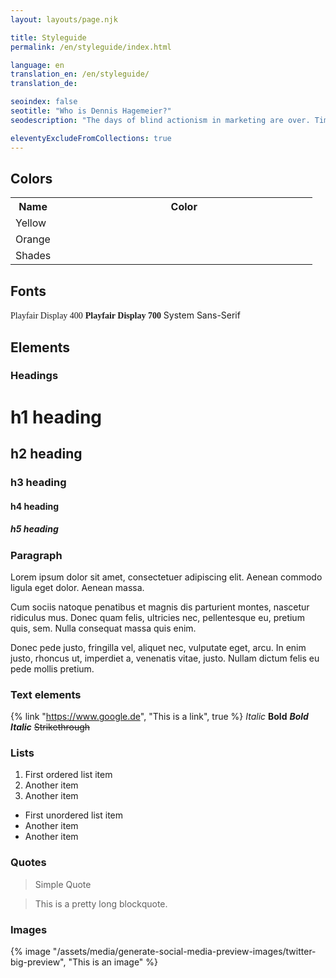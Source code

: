 ```yaml
--- 
layout: layouts/page.njk

title: Styleguide
permalink: /en/styleguide/index.html

language: en
translation_en: /en/styleguide/
translation_de: 

seoindex: false
seotitle: "Who is Dennis Hagemeier?"
seodescription: "The days of blind actionism in marketing are over. Time for data-based, automated marketing."

eleventyExcludeFromCollections: true
--- 
```


## Colors

<style>
.colorblock {
    display: inline-block;
    width: 2rem;
    height: 1rem;
    border: 1px solid var(--lum-0);
}
</style>

<table>
    <tr>
        <th>Name</th>
        <th>Color</th>
    </tr>
    <tr>
        <td>Yellow</td>
        <td><div class="colorblock" style="background: var(--yellow)"></div></td>
    </tr>
    <tr>
        <td>Orange</td>
        <td><div class="colorblock" style="background: var(--orange)"></div></td>
    </tr>
    <tr>
        <td>Shades</td>
        <td>
            <div class="colorblock" style="background: var(--lum-0)"></div>
            <div class="colorblock" style="background: var(--lum-10)"></div>
            <div class="colorblock" style="background: var(--lum-20)"></div>
            <div class="colorblock" style="background: var(--lum-30)"></div>
            <div class="colorblock" style="background: var(--lum-40)"></div>
            <div class="colorblock" style="background: var(--lum-50)"></div>
            <div class="colorblock" style="background: var(--lum-60)"></div>
            <div class="colorblock" style="background: var(--lum-70)"></div>
            <div class="colorblock" style="background: var(--lum-80)"></div>
            <div class="colorblock" style="background: var(--lum-90)"></div>
            <div class="colorblock" style="background: var(--lum-100)"></div>
        </td>
    </tr>
</table>

## Fonts
<span style="font-family: 'Playfair Display', serif; font-weight: 400">Playfair Display 400</span>
<span style="font-family: 'Playfair Display', serif; font-weight: 700">Playfair Display 700</span>
<span style="font-family: -apple-system,BlinkMacSystemFont,'Segoe UI',Helvetica,Arial,sans-serif,'Apple Color Emoji','Segoe UI Emoji','Segoe UI Symbol';">System Sans-Serif</span>

## Elements

### Headings

# h1 heading
## h2 heading
### h3 heading
#### h4 heading
##### h5 heading

### Paragraph
Lorem ipsum dolor sit amet, consectetuer adipiscing elit. Aenean commodo ligula eget dolor. Aenean massa.

Cum sociis natoque penatibus et magnis dis parturient montes, nascetur ridiculus mus. Donec quam felis, ultricies nec, pellentesque eu, pretium quis, sem. Nulla consequat massa quis enim.

Donec pede justo, fringilla vel, aliquet nec, vulputate eget, arcu. In enim justo, rhoncus ut, imperdiet a, venenatis vitae, justo. Nullam dictum felis eu pede mollis pretium.

### Text elements
{% link "https://www.google.de", "This is a link", true %}
_Italic_
__Bold__
**_Bold Italic_**
~~Strikethrough~~

### Lists
1. First ordered list item
2. Another item
3. Another item

- First unordered list item
- Another item
- Another item

### Quotes
> Simple Quote

> This is a
> pretty long
> blockquote.

### Images
{% image "/assets/media/generate-social-media-preview-images/twitter-big-preview", "This is an image" %}

